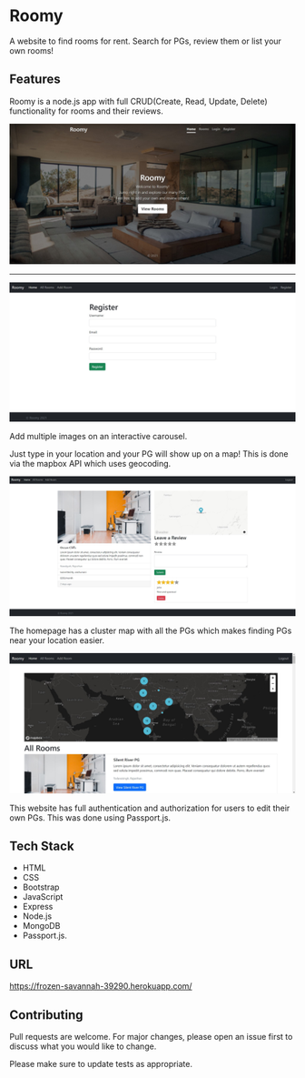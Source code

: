 # Roomy

A website to find rooms for rent. Search for PGs, review them or list your own rooms!

## Features

Roomy is a node.js app with full CRUD(Create, Read, Update, Delete) functionality for rooms and their reviews.

![Homepage](./images/Homepage.jpg)

--------

![Register](./images/Register.jpg)

Add multiple images on an interactive carousel.

Just type in your location and your PG will show up on a map! This is done via the mapbox API which uses geocoding.

![showRoom](./images/showRoom.jpg)

The homepage has a cluster map with all the PGs which makes finding PGs near your location easier.

![Index](./images/Index.jpg)

This website has full authentication and authorization for users to edit their own PGs. This was done using Passport.js.

## Tech Stack
* HTML 
* CSS 
* Bootstrap 
* JavaScript 
* Express 
* Node.js 
* MongoDB 
* Passport.js.

## URL
https://frozen-savannah-39290.herokuapp.com/

## Contributing
Pull requests are welcome. For major changes, please open an issue first to discuss what you would like to change.

Please make sure to update tests as appropriate.
